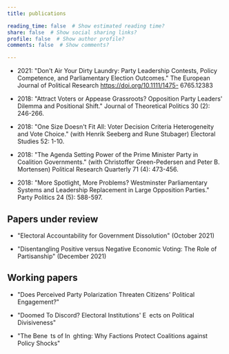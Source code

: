 ```yaml
---
title: publications

reading_time: false  # Show estimated reading time?
share: false  # Show social sharing links?
profile: false  # Show author profile?
comments: false  # Show comments?

---
```


- 2021: "Don't Air Your Dirty Laundry: Party Leadership Contests, Policy Competence, and Parliamentary
Election Outcomes." The European Journal of Political Research https://doi.org/10.1111/1475-
6765.12383

- 2018: "Attract Voters or Appease Grassroots? Opposition Party Leaders' Dilemma and Positional
Shift." Journal of Theoretical Politics 30 (2): 246-266.

- 2018: "One Size Doesn't Fit All: Voter Decision Criteria Heterogeneity and Vote Choice." (with
Henrik Seeberg and Rune Stubager) Electoral Studies 52: 1-10.

- 2018: "The Agenda Setting Power of the Prime Minister Party in Coalition Governments." (with
Christoffer Green-Pedersen and Peter B. Mortensen) Political Research Quarterly 71 (4): 473-456.

- 2018: "More Spotlight, More Problems? Westminster Parliamentary Systems and Leadership Replacement
in Large Opposition Parties." Party Politics 24 (5): 588-597.

## Papers under review

- "Electoral Accountability for Government Dissolution" (October 2021)

- "Disentangling Positive versus Negative Economic Voting: The Role of Partisanship" (December 2021)

## Working papers

- "Does Perceived Party Polarization Threaten Citizens' Political Engagement?"

- "Doomed To Discord? Electoral Institutions' E ects on Political Divisiveness"

- "The Bene ts of In ghting: Why Factions Protect Coalitions against Policy Shocks"
